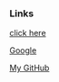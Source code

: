 <!-- Links  -->
<!-- [text](link "extra text0") -->
### Links
<!-- Normal -->
[click here](https://google.com)

<!-- adding tooltip (text preview type) -->
[Google](https://google.com "Google")


<!-- Exercise -->
[My GitHub](https://github.com/simplysabir "Sabir Khan GitHub")